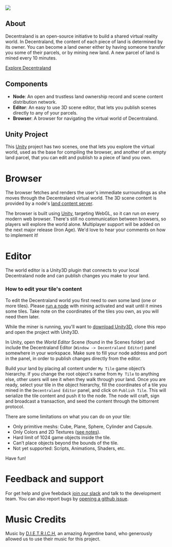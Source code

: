 ![](https://raw.githubusercontent.com/decentraland/web/gh-pages/img/banner.png)

## About

Decentraland is an open-source initiative to build a shared virtual reality
world. In Decentraland, the content of each piece of land is determined by its
owner. You can become a land owner either by having someone transfer you some
of their parcels, or by mining new land. A new parcel of land is mined every 10
minutes.

[Explore Decentraland](https://decentraland.org/app/)

## Components

* **Node**: An open and trustless land ownership record and scene content distribution network.
* **Editor**: An easy to use 3D scene editor, that lets you publish scenes directly to any of your parcels.
* **Browser**: A browser for navigating the virtual world of Decentraland.

## Unity Project

This [Unity](https://unity3d.com/) project has two scenes, one that lets you
explore the virtual world, used as the base for compiling the browser, and
another of an empty land parcel, that you can edit and publish to a piece of
land you own.

# Browser

The browser fetches and renders the user's immediate surroundings as she moves
through the Decentraland virtual world. The 3D scene content is provided by a
node's [land content
server](https://github.com/decentraland/bronzeage-node#land-content-server).

The browser is built using [Unity](https://unity3d.com/), targeting WebGL, so
it can run on every modern web browser. There's still no communication between
browsers, so players will explore the world alone. Multiplayer support will be
added on the next major release (Iron Age). We'd love to hear your comments on
how to implement it!

# Editor

The world editor is a Unity3D plugin that connects to your local Decentraland
node and can publish changes you make to your land.

### How to edit your tile's content
To edit the Decentraland world you first need to own some land (one or more tiles). Please [run a node](https://github.com/decentraland/decentraland-node) with mining activated and wait until it mines some tiles. Take note on the coordinates of the tiles you own, as you will need them later.

While the miner is running, you'll want to [download Unity3D](https://unity3d.com/get-unity/download), clone this repo and open the project with Unity3D.

In Unity, open the *World Editor* Scene (found in the Scenes folder) and include the Decentraland Editor (`Window -> Decentraland Editor`) panel somewhere in your workspace. Make sure to fill your node address and port in the panel, in order to publish changes directly from the editor.

Build your land by placing all content under `My Tile` game object’s hierarchy. If you change the root object's name from `My Tile` to anything else, other users will see it when they walk through your land. Once you are ready, select your tile in the object hierarchy, fill the coordinates of a tile you mined in the `Decentraland Editor` panel, and click on `Publish Tile`. This will serialize the tile content and push it to the node. The node will craft, sign and broadcast a transaction, and seed the content through the bittorrent protocol.

There are some limitations on what you can do on your tile:

* Only primitive meshs: Cube, Plane, Sphere, Cylinder and Capsule.
* Only Colors and 2D Textures ([see notes](./docs/EDITOR.md)).
* Hard limit of 1024 game objects inside the tile.
* Can’t place objects beyond the bounds of the tile.
* Not yet supported: Scripts, Animations, Shaders, etc.

Have fun!

# Feedback and support
For get help and give feebdack [join our slack](https://rauchg-slackin-ueglzmcnsv.now.sh/) and talk to the development team. You can also report bugs by [opening a github issue](https://github.com/decentraland/bronzeage-editor/issues/new).


# Music Credits
Music by [D.I.E.T.R.I.C.H](http://www.d-i-e-t-r-i-c-h.com/), an amazing Argentine band, who generously allowed us to use their music for this project.
